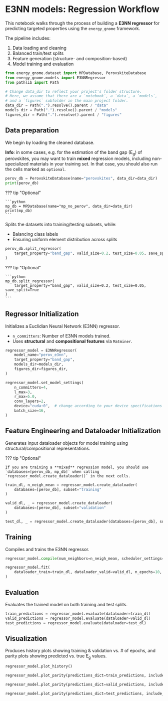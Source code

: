 # E3NN models: Regression Workflow

This notebook walks through the process of building a **E3NN regressor** for predicting targeted properties using the `energy_gnome` framework.

The pipeline includes:
1. Data loading and cleaning
2. Balanced train/test splits
3. Feature generation (structure- and composition-based)
4. Model training and evaluation



```python
from energy_gnome.dataset import MPDatabase, PerovskiteDatabase
from energy_gnome.models import E3NNRegressor
from pathlib import Path

# Change data_dir to reflect your project's folder structure.
# Here, we assume that there are a `notebook`, a `data`, a `models`,
# and a `figures` subfolder in the main project folder.
data_dir = Path(".").resolve().parent / "data"
models_dir = Path(".").resolve().parent / "models"
figures_dir = Path(".").resolve().parent / "figures"
```

## Data preparation

We begin by loading the cleaned database.

**Info**: in some cases, e.g. for the estimation of the band gap (E<sub>g</sub>) of perovskites, you may want to train **mixed** regression models, including non-specialized materials in your training set. In that case, you should also run the cells marked as `optional`.


```python
perov_db = PerovskiteDatabase(name="perovskites", data_dir=data_dir)
print(perov_db)
```


??? tip "Optional"

    ```python
    mp_db = MPDatabase(name="mp_no_perov", data_dir=data_dir)
    print(mp_db)
    ```


Splits the datasets into training/testing subsets, while:
- Balancing class labels
- Ensuring uniform element distribution across splits



```python
perov_db.split_regressor(
    target_property="band_gap", valid_size=0.2, test_size=0.05, save_split=True
)
```

??? tip "Optional"

    ```python
    mp_db.split_regressor(
        target_property="band_gap", valid_size=0.2, test_size=0.05, save_split=True
    )
    ```

## Regressor Initialization

Initializes a Euclidian Neural Network (E3NN) regressor.

- `n_committers`: Number of E3NN models trained.
- Uses **structural** and **compositional features** via `Matminer`.



```python
regressor_model = E3NNRegressor(
    model_name="perov_e3nn",
    target_property="band_gap",
    models_dir=models_dir,
    figures_dir=figures_dir,
)
```


```python
regressor_model.set_model_settings(
    n_committers=4,
    l_max=3,
    r_max=5.0,
    conv_layers=2,
    device="cuda:0",  # change according to your device specifications
    batch_size=16,
)
```

## Feature Engineering and Dataloader Initialization

Generates input dataloader objects for model training using structural/compositional representations.

??? tip "Optional"

    If you are training a **mixed** regression model, you should use `databases=[perov_db, mp_db]` when calling `regressor_model.create_dataloader()` in the next cells.



```python
train_dl, n_neigh_mean = regressor_model.create_dataloader(
    databases=[perov_db], subset="training"
)

valid_dl, _ = regressor_model.create_dataloader(
    databases=[perov_db], subset="validation"
)

test_dl, _ = regressor_model.create_dataloader(databases=[perov_db], subset="testing")
```

## Training

Compiles and trains the E3NN regressor.



```python
regressor_model.compile(num_neighbors=n_neigh_mean, scheduler_settings={"gamma": 0.98})

regressor_model.fit(
    dataloader_train=train_dl, dataloader_valid=valid_dl, n_epochs=10, parallelize=False
)
```

## Evaluation

Evaluates the trained model on both training and test splits.



```python
train_predictions = regressor_model.evaluate(dataloader=train_dl)
valid_predictions = regressor_model.evaluate(dataloader=valid_dl)
test_predictions = regressor_model.evaluate(dataloader=test_dl)
```

## Visualization

Produces history plots showing training & validation vs. # of epochs, and parity plots showing predicted vs. true E<sub>g</sub> values.



```python
regressor_model.plot_history()

regressor_model.plot_parity(predictions_dict=train_predictions, include_ensemble=True)

regressor_model.plot_parity(predictions_dict=valid_predictions, include_ensemble=True)

regressor_model.plot_parity(predictions_dict=test_predictions, include_ensemble=True)
```
